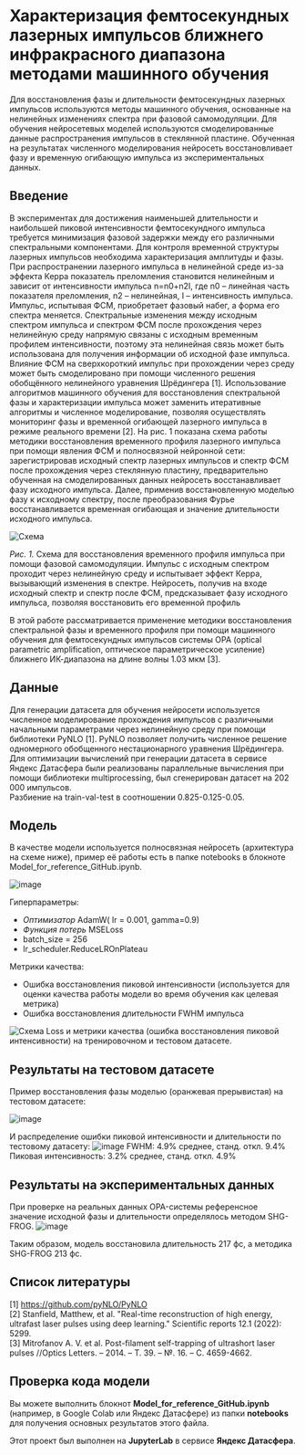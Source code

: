# Характеризация фемтосекундных лазерных импульсов ближнего инфракрасного диапазона методами машинного обучения
Для восстановления фазы и длительности фемтосекундных лазерных импульсов используются методы машинного обучения, основанные на нелинейных изменениях спектра при фазовой самомодуляции. Для обучения нейросетевых моделей используются смоделированные данные распространения импульсов в стеклянной пластине. Обученная на результатах численного моделирования нейросеть восстановливает фазу и временную огибающую импульса из экспериментальных данных.

## Введение

В экспериментах для достижения наименьшей длительности и наибольшей пиковой интенсивности фемтосекундного импульса требуется минимизация фазовой задержки между его различными спектральными компонентами. Для контроля временной структуры лазерных импульсов необходима характеризация амплитуды и фазы. При распространении лазерного импульса в нелинейной среде из-за эффекта Керра показатель преломления становится нелинейным и зависит от интенсивности импульса n=n0+n2I, где n0 – линейная часть показателя преломления, n2 – нелинейная, I – интенсивность импульса. Импульс, испытывая ФСМ, приобретает фазовый набег, а форма его спектра меняется. Спектральные изменения между исходным спектром импульса и спектром ФСМ после прохождения через нелинейную среду напрямую связаны с исходным временным профилем интенсивности, поэтому эта нелинейная связь может быть использована для получения информации об исходной фазе импульса. Влияние ФСМ на сверхкороткий импульс при прохождении через среду может быть смоделировано при помощи численного решения обобщённого нелинейного уравнения Шрёдингера [1]. 
Использование алгоритмов машинного обучения для восстановления спектральной фазы и характеризации импульса может заменить итеративные алгоритмы и численное моделирование, позволяя осуществлять мониторинг фазы и временной огибающей лазерного импульса в режиме реального времени [2]. На рис. 1 показана схема работы методики восстановления временного профиля лазерного импульса при помощи явления ФСМ и полносвязной нейронной сети: зарегистрировав исходный спектр лазерных импульсов и спектр ФСМ после прохождения через стеклянную пластину, предварительно обученная на смоделированных данных нейросеть восстанавливает фазу исходного импульса. Далее, применив восстановленную моделью фазу к исходному спектру, после преобразования Фурье восстанавливается временная огибающая и значение длительности исходного импульса.


![Схема](https://s93klg.storage.yandex.net/rdisk/3216849c12be1faca8abb6939335bc78b07f5071824dc14950dfd62eba1574ac/6744adbd/fKqInKw3d7bLFOeFnMGnhJ4O4-IsEsHy-O5CT_dZYFlX5rfpGlOTm96zleuLbE7cu2Mv67avdnkGMnO4Ifm7phbJBwPT8FHVko_MDshyWNar8npumZHI4midPdWhecNq?uid=1130000056333972&filename=RNF_NN.png&disposition=inline&hash=&limit=0&content_type=image%2Fpng&owner_uid=1130000056333972&fsize=138465&hid=0541b6773bfb5273554de5749e9f0c66&media_type=image&tknv=v2&etag=6d9faa1ec5b5e8f1d4535314c72966cc&ts=627bfb4092940&s=515b1b2528ef6870399fbeaaff7bd328f6f1989f867d0ade4b7fe231b14a36d3&pb=U2FsdGVkX1-4WuVWeNh4_AJfrKN9g8SiDx_fy_IzHvjsI5IG12i5UgQiN9E4m2yw5va9SaFh3nXXLpuGgClwFiIiFQP7sdEjJtO2UNKnZkCWkoz3puUDQhwRpBtGAHj0)

*Рис. 1.* Схема для восстановления временного профиля импульса при помощи фазовой самомодуляции. Импульс с исходным спектром проходит через нелинейную среду и испытывает эффект Керра, вызывающий изменения в спектре. Нейросеть, получив на входе исходный спектр и спектр после ФСМ, предсказывает фазу исходного импульса, позволяя восстановить его временной профиль

В этой работе рассматривается применение методики восстановления спектральной фазы и временного профиля при помощи машинного обучения для фемтосекундных импульсов системы OPA (optical parametric amplification, оптическое параметрическое усиление) ближнего ИК-диапазона на длине волны 1.03 мкм [3]. 

## Данные

Для генерации датасета для обучения нейросети используется численное моделирование прохождения импульсов с различными начальными параметрами через нелинейную среду при помощи библиотеки PyNLO [1]. PyNLO позволяет получить численное решение одномерного обобщенного нестационарного уравнения Шрёдингера. Для оптимизации вычислений при генерации датасета в сервисе Яндекс Датасфера были реализованы параллельные вычисления при помощи библиотеки multiprocessing, был сгенерирован датасет на 202 000 импульсов.   
Разбиение на train-val-test в соотношении 0.825-0.125-0.05. 

## Модель

В качестве модели используется полносвязная нейросеть (архитектура на схеме ниже), пример её работы есть в папке notebooks в блокноте Model_for_reference_GitHub.ipynb.

![image](https://github.com/user-attachments/assets/7c0d2a8c-7dad-45b0-9b71-404467965ecd)


Гиперпараметры:
- *Оптимизатор* AdamW( lr = 0.001,  gamma=0.9)
- *Функция потерь* MSELoss
- batch_size = 256
- lr_scheduler.ReduceLROnPlateau

Метрики качества:
- Ошибка восстановления пиковой интенсивности (используется для оценки качества работы модели во время обучения как целевая метрика)
- Ошибка восстановления длительности FWHM импульса

![Схема](https://s719sas.storage.yandex.net/rdisk/6958b1a54c413a9ce4fd2ad73badb1b2fb6a562b894f993d5c76f51ee4076513/674540cc/fKqInKw3d7bLFOeFnMGnhJM_jWgTkIX8x7NLEwKjp1VlOR9X4PprydGNp2CxilIlPUaXlrU7dJkUQSePUzw6Ac0f4Q69HSauiTWHLXPA-eer8npumZHI4midPdWhecNq?uid=1130000056333972&filename=%D0%A1%D0%BD%D0%B8%D0%BC%D0%BE%D0%BA%20%D1%8D%D0%BA%D1%80%D0%B0%D0%BD%D0%B0%202024-11-26%20022958.jpg&disposition=inline&hash=&limit=0&content_type=image%2Fjpeg&owner_uid=1130000056333972&fsize=55325&hid=ffd7595d3265c906bcda530681dcc8ac&media_type=image&tknv=v2&etag=ee38c7afd5a52301a354dbcd7f3f5b61&ts=627c877f8cb00&s=3f01d7cc6d9f909377520b53d4f13910a13ef0e5754fc5a1cfc7379788ce1c91&pb=U2FsdGVkX1_6iaaDJybCJDjJn6E_a9o6bCaZHQq0ux-FIeKrwKPhK1Eoi4fK5OxAOdkXzYS2hrbBS7PNVfJ8v7zLJKm-cqtGwj9gdYeq80i72OHeTNOJqSjdgya9Cu2y)
Loss и метрики качества (ошибка восстановления пиковой интенсивности) на тренировочном и тестовом датасете.
## Результаты на тестовом датасете

Пример восстановления фазы моделью (оранжевая прерывистая) на тестовом датасете:

![image](https://github.com/user-attachments/assets/1d19fe25-ef6a-450d-aea6-fb857fe58d13)

И распределение ошибки пиковой интенсивности и длительности по тестовому датасету:
![image](https://github.com/user-attachments/assets/4911cc33-1bb6-426d-9b3a-d7ad9a2a4d9f)
FWHM: 4.9% среднее, станд. откл. 9.4%
Пиковая интенсивность: 3.2% среднее, станд. откл. 4.9%

## Результаты на экспериментальных данных

При проверке на реальных данных OPA-системы референсное значение исходной фазы и длительности определялось методом SHG-FROG.
![image](https://github.com/user-attachments/assets/c0801571-4fbb-4722-b377-096bc51709c8)

Таким образом, модель восстановила длительность 217 фс, а методика SHG-FROG 213 фс. 

## Список литературы
[1] https://github.com/pyNLO/PyNLO  
[2] Stanfield, Matthew, et al. "Real-time reconstruction of high energy, ultrafast laser pulses using deep learning." Scientific reports 12.1 (2022): 5299.  
[3] Mitrofanov A. V. et al. Post-filament self-trapping of ultrashort laser pulses //Optics Letters. – 2014. – Т. 39. – №. 16. – С. 4659-4662.

## Проверка кода модели

Вы можете выполнить блокнот **Model_for_reference_GitHub.ipynb** (например, в Google Colab или Яндекс Датасфере) из папки **notebooks** для получения основных результатов этого файла.

Этот проект был выполнен на **JupyterLab** в сервисе **Яндекс Датасфера**.


